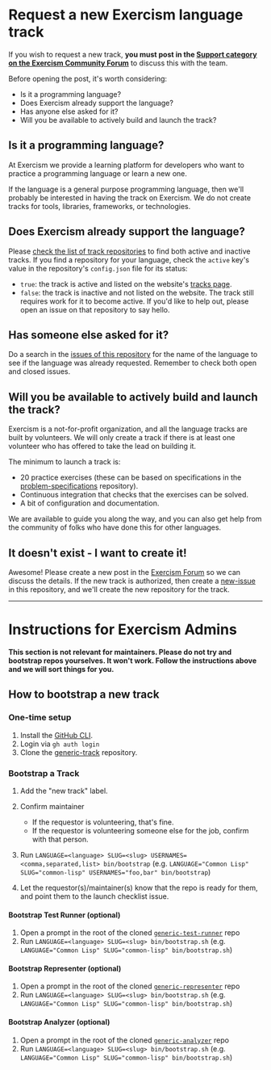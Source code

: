 # Request a new Exercism language track

If you wish to request a new track, **you must post in the [Support category on the Exercism Community Forum][forum-support]** to discuss this with the team.

Before opening the post, it's worth considering:

- Is it a programming language?
- Does Exercism already support the language?
- Has anyone else asked for it?
- Will you be available to actively build and launch the track?

## Is it a programming language?

At Exercism we provide a learning platform for developers who want to practice a programming language or learn a new one.

If the language is a general purpose programming language, then we'll probably be interested in having the track on Exercism.
We do not create tracks for tools, libraries, frameworks, or technologies.

## Does Exercism already support the language?

Please [check the list of track repositories][track-repositories] to find both active and inactive tracks.
If you find a repository for your language, check the `active` key's value in the repository's `config.json` file for its status:

- `true`: the track is active and listed on the website's [tracks page][exercism-tracks].
- `false`: the track is inactive and not listed on the website.
  The track still requires work for it to become active.
  If you'd like to help out, please open an issue on that repository to say hello.

## Has someone else asked for it?

Do a search in the [issues of this repository][this-repo-issues] for the name of the language to see if the language was already requested.
Remember to check both open and closed issues.

## Will you be available to actively build and launch the track?

Exercism is a not-for-profit organization, and all the language tracks are built by volunteers.
We will only create a track if there is at least one volunteer who has offered to take the lead on building it.

The minimum to launch a track is:

- 20 practice exercises (these can be based on specifications in the [problem-specifications][] repository).
- Continuous integration that checks that the exercises can be solved.
- A bit of configuration and documentation.

We are available to guide you along the way, and you can also get help from the community of folks who have done this for other languages.

## It doesn't exist - I want to create it!

Awesome! Please create a new post in the [Exercism Forum][forum-support] so we can discuss the details.
If the new track is authorized, then create a [new-issue][] in this repository, and we'll create the new repository for the track.

---

# Instructions for Exercism Admins

**This section is not relevant for maintainers. Please do not try and bootstrap repos yourselves. It won't work. Follow the instructions above and we will sort things for you.**

## How to bootstrap a new track

### One-time setup

1. Install the [GitHub CLI][github-cli].
1. Login via `gh auth login`
1. Clone the [generic-track][] repository.

### Bootstrap a Track

1. Add the "new track" label.
1. Confirm maintainer

   - If the requestor is volunteering, that's fine.
   - If the requestor is volunteering someone else for the job, confirm with that person.

1. Run `LANGUAGE=<language> SLUG=<slug> USERNAMES=<comma,separated,list> bin/bootstrap` (e.g. `LANGUAGE="Common Lisp" SLUG="common-lisp" USERNAMES="foo,bar" bin/bootstrap`)
1. Let the requestor(s)/maintainer(s) know that the repo is ready for them, and point them to the launch checklist issue.

#### Bootstrap Test Runner (optional)

1. Open a prompt in the root of the cloned [`generic-test-runner`][generic-test-runner] repo
1. Run `LANGUAGE=<language> SLUG=<slug> bin/bootstrap.sh` (e.g. `LANGUAGE="Common Lisp" SLUG="common-lisp" bin/bootstrap.sh`)

#### Bootstrap Representer (optional)

1. Open a prompt in the root of the cloned [`generic-representer`][generic-representer] repo
1. Run `LANGUAGE=<language> SLUG=<slug> bin/bootstrap.sh` (e.g. `LANGUAGE="Common Lisp" SLUG="common-lisp" bin/bootstrap.sh`)

#### Bootstrap Analyzer (optional)

1. Open a prompt in the root of the cloned [`generic-analyzer`][generic-analyzer] repo
1. Run `LANGUAGE=<language> SLUG=<slug> bin/bootstrap.sh` (e.g. `LANGUAGE="Common Lisp" SLUG="common-lisp" bin/bootstrap.sh`)

[generic-track]: https://github.com/exercism/generic-track
[github-cli]: https://cli.github.com/
[track-repositories]: https://github.com/search?q=topic%3Aexercism-track+org%3Aexercism+fork%3Atrue&type=repositories
[exercism-tracks]: https://exercism.org/tracks
[this-repo-issues]: https://github.com/exercism/generic-track/issues
[new-issue]: https://github.com/exercism/generic-track/issues/new
[docs]: https://github.com/exercism/docs
[issue-templates]: https://github.com/exercism/generic-track/blob/main/bin/bootstrap#L67-L73
[forum-support]: https://forum.exercism.org/c/support/8
[problem-specifications]: https://github.com/exercism/problem-specifications
[generic-test-runner]: https://github.com/exercism/generic-test-runner
[generic-representer]: https://github.com/exercism/generic-representer
[generic-analyzer]: https://github.com/exercism/generic-analyzer
